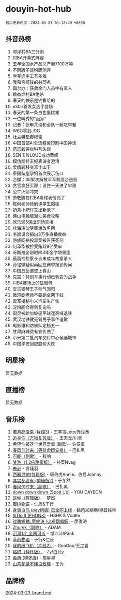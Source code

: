 # douyin-hot-hub

`最后更新时间：2024-03-23 01:12:49 +0800`

## 抖音热榜

1. 郭洋村BA三分雨
1. 村BA开幕式阵容
1. 去年全国水产品总产量7100万吨
1. 不同牌子淀粉肠测评
1. 学非遗手工有多难
1. 我和宫崎骏的共同点
1. 国台办：获救金门人员中有军人
1. 赖益烨村BA绝杀
1. 春天的快乐是钓鱼给的
1. eStar首发女选手登场
1. 春天的第一条白色蛋糕裙
1. 一位叫秀的“画家”
1. 记者：张琳芃没和全队一起吃早餐
1. WBG零封JDG
1. 杜兰特垫脚穆雷
1. 中国首部AI全流程微短剧中国神话
1. 范志毅评张琳芃失误
1. SEN击败LOUD成功晋级
1. 模仿凯特王妃表演者澄清
1. 爱情转移变富士山下
1. 泰国坠崖孕妇首次展示伤口
1. 台媒：36架次解放军军机绕台巡航
1. 贪官疯狂买房：没住一天进了牢房
1. 公牛火箭冲突
1. 萧敬腾在村BA看球表情亮了
1. 陈俐老师赣剧课学生爆棚
1. 奶茶小肥仔又出新歌了
1. 佛山电翰版潮汕美食攻略
1. 欢乐颂5演出职场真相
1. 杜海涛沈梦辰爆改男团
1. 李斌说会捐出3万多直播收益
1. 游族网络投毒案被告获死刑
1. 何泽华被控受贿超9亿受审
1. 哥斯拉金刚时隔3年金字塔重逢
1. 最高检检察长谈未成年故意杀人
1. 孙铭徽疑似再回应赛季报销传闻
1. 中国五岳邀您上春山
1. 克宫：特别军事行动已转变为战争
1. 村BA赛场上的显眼包
1. 安吉钢琴王子帅气回归
1. 微短剧老师不要跑全网下线
1. 雷军揭秘小米汽车生产线
1. 淀粉肠会得到复宠吗
1. 国足被新加坡逼平球迷高喊退钱
1. 武汉地铁就无臂男子事件道歉
1. 电影维和防暴队定档五一
1. 甘肃麻辣烫有宣传曲了
1. 小米第二批汽车交付中心候选城市
1. 中国平安回应股价大跌

## 明星榜

暂无数据

## 直播榜

暂无数据

## 音乐榜

1. [若月亮没来 (片段3)](https://sf6-cdn-tos.douyinstatic.com/obj/tos-cn-ve-2774/okfyEUsGW1B1ovJi5JiN9IjvAT2lMwA054GoEB) - 王宇宙Leto/乔浚丞
1. [追寻你（万物复苏版）](https://sf5-hl-cdn-tos.douyinstatic.com/obj/tos-cn-ve-2774/oYeAZJsbjIDit9APmBg8u6uDUQnHmoCf3gbo74) - 王天戈/川青
1. [希望你被这个世界爱着 (副歌)](https://sf5-hl-cdn-tos.douyinstatic.com/obj/tos-cn-ve-2774/oUHCmWQfZlE3QQBKBeD8rCFLpJzPgCpImhsxMt) - 许亚童
1. [春风何时来（等待命运安排）](https://sf5-hl-cdn-tos.douyinstatic.com/obj/tos-cn-ve-2774/oICBNbD3gelMfB4WgiD1KI2jQtXZE2FgHLwtsl) - 巴扎黑
1. [可能（副歌）](https://sf3-cdn-tos.douyinstatic.com/obj/tos-cn-ve-2774/cde1731888894259b333569393c2fb51) - 程响
1. [梦游（1.2倍甜蜜版）](https://sf6-cdn-tos.douyinstatic.com/obj/tos-cn-ve-2774/o4gyAUm8hwufoEABmwVIiQtHsFuGzAEEWtNMzo) - 补菜Nveg
1. [未必](https://sf5-hl-cdn-tos.douyinstatic.com/obj/tos-cn-ve-2774/ogntQMFnKQDZUgTCYuJgfLEtleYZZFxBQqhhFB) - 言瑾羽
1. [西厢寻他(剪辑版)](https://sf5-hl-cdn-tos.douyinstatic.com/obj/tos-cn-ve-2774/oUsAVfAQKlRNxEv5qxvIB8o5qmIWUcXbzJKJhw) - 唐伯虎Annie、伯爵Johnny
1. [其实都没有 (剪辑版2)](https://sf3-cdn-tos.douyinstatic.com/obj/tos-cn-ve-2774/oEBNQenHZtBhxYjGgUDQk0BCHTigQafgFlbQ7k) - 于冬然
1. [春风何时来（副歌）](https://sf6-cdn-tos.douyinstatic.com/obj/tos-cn-ve-2774/ow7tbAiAWI2giBUrmu0hMMh3UYP3ZXdbDYiXd) - 巴扎黑
1. [down down down (Sped Up)](https://sf3-cdn-tos.douyinstatic.com/obj/tos-cn-ve-2774/ow80iABiXIO9DsFwK6WeZKMaJRi3BPJAotDy8m) - YOU DAYEON
1. [是你（剪辑版）](https://sf3-cdn-tos.douyinstatic.com/obj/tos-cn-ve-2774/46019dae783c4c969944217fe1cfafc4) - 梦然
1. [蜜桃物语](https://sf6-cdn-tos.douyinstatic.com/obj/tos-cn-ve-2774/oIhOSCZtIACtYU4XQkngiW9kCBfVD1Fz9IYeqL) - 仁辰&于行
1. [身骑白马 (pay姐版) 已全网上线](https://sf5-hl-cdn-tos.douyinstatic.com/obj/tos-cn-ve-2774/oQLO5ZgLsFkaDhdIIveF2zUCgfweY0gWaH4AQG) - 黏苞米糊糊/潮音铭帝
1. [lll Do lt (PHONK)](https://sf5-hl-cdn-tos.douyinstatic.com/obj/tos-cn-ve-2774/osfNbddrZl4hIgEDk6kFftBDBJ1X8MZxH1QCOB) - HSHK & VodKe
1. [过季短袖_廖俊涛 (火鸡翻唱版)](https://sf5-hl-cdn-tos.douyinstatic.com/obj/tos-cn-ve-2774/ogQVJl0tRBKxQgZji7YClFEBrVDeHpPTWfCZbQ) - 廖俊涛
1. [Zhurek（副歌）](https://sf5-hl-cdn-tos.douyinstatic.com/obj/tos-cn-ve-2774/ooQm8FBZQDlf0btEYgVpCcSCQfrdJGBEKZYBGS) - ADAM
1. [沉溺1.2_全网可听](https://sf3-cdn-tos.douyinstatic.com/obj/tos-cn-ve-2774/ok2QoiBqsWAX9McZmWiI9gAB0EzwD4Xj6yfmtH) - 邹沛沛/Pank
1. [草莓物语](https://sf5-hl-cdn-tos.douyinstatic.com/obj/tos-cn-ve-2774/okynhJ7jEAIIZBfsLgYMEI8QC3WbQNN66RKzhT) - 于行&仁辰
1. [我的纸飞机（片段2）](https://sf5-hl-cdn-tos.douyinstatic.com/obj/tos-cn-ve-2774/oM2ZrKcg2CD5AeRB2gkeXOFB1IxAGJdZPazYHf) - GooGoo/王之睿
1. [陷阱（释怀版）](https://sf3-cdn-tos.douyinstatic.com/obj/tos-cn-ve-2774/oE8C21LeZrzKLDFfQYgMzx4GAIHageG5IzayY7) - Zy/白允y
1. [毒药 (释怀版)](https://sf5-hl-cdn-tos.douyinstatic.com/obj/tos-cn-ve-2774/oYILMEAzspdZBIzy4frJNB8ZHPHWAhiwowd4Ad) - 周星星
1. [山茶花读不懂白玫瑰](https://sf3-cdn-tos.douyinstatic.com/obj/tos-cn-ve-2774/osfn8B7DktrRHEPJgPCfDbw7QDQEkwC16BxZg9) - 王为

## 品牌榜

[2024-03-23-brand.md](2024-03-23-brand.md)
